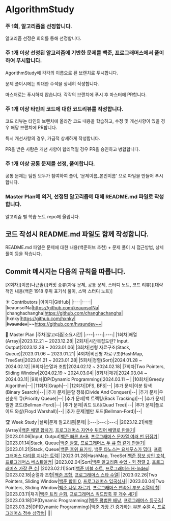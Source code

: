 # AlgorithmStudy

### 주 1회, 알고리즘을 선정합니다. 
<p> 알고리즘 선정은 회의를 통해 선정합니다. </p> 

### 주 1개 이상 선정된 알고리즘에 기반한 문제를 백준, 프로그래머스에서 풀이하여 푸시합니다.
<p> AgorithmStudy에 각각의 이름으로 된 브랜치로 푸시합니다. </p>
<p> 문제 풀이시에는 최대한 주석을 상세히 작성합니다. </p>
<p> 마스터로는 푸시하지 않습니다. 각각의 브랜치에 푸시 후 마스터에 PR합니다. </p>

### 주 1개 이상 타인의 코드에 대한 코드리뷰를 작성합니다. 
<p> 코드 리뷰는 타인의 브랜치에 올라간 코드 내용을 학습하고, 수정 및 개선사항이 있을 경우 해당 브랜치에 PR합니다. </p>
<p> 특시 개선사항의 경우, 가급적 상세하게 작성합니다. </p>
<p> PR을 받은 사람은 개선 사항이 합리적일 경우 PR을 승인하고 병합합니다. </p>

### 주 1개 이상 공통 문제를 선정, 풀이합니다. 
<p> 공통 문제는 팀원 모두가 참여하여 풀이, '문제이름_본인이름' 으로 파일을 만들어 푸시합니다.</p>  

### Master Plan에 의거, 선정된 알고리즘에 대해 README.md 파일로 작성합니다.
<p> 알고리즘 별 학습 노트 repo에 올립니다. </p>

## 코드 작성시 README.md 파일도 함께 작성합니다.
<p> README.md 파일은 문제에 대한 내용(백준허브 추천) + 문제 풀이 시 접근방법, 상세 풀이 등을 적습니다.</p>

## Commit 메시지는 다음의 규칙을 따릅니다. 
[X회차][이름(나큰솔)][커밋 종류(자유 문제, 공통 문제, 스터디 노트, 코드 리뷰)][대략적인 내용(백준 1918 후위 표기식 풀이, 스택 스터디 노트)] 

☀️ Contributors
|아이디|GitHub|
|:---|:---:|
|keaunsolNa|https://github.com/keaunsolNa|
|changhachangha|https://github.com/changhachangha|
|hxnky|https://github.com/hxnky|
|~~hvsundev~~|~~https://github.com/hvsundev~~|

🥇 Master Plan
|주차|알고리즘|소요시간|
|:---|:---:|:---:|
|1회차|배열(Array)|2023.12.21 ~ 2023.12.28|
|2회차|시간복잡도란? Input, Output|2023.12.28 ~ 2023.01.06|
|3회차|선형 자료구조(Stack, Queue)|2023.01.06 ~ 2023.01.21|
|4회차|비선형 자료구조(HashMap, TreeSet)|2023.01.21 ~ 2023.01.28|
|5회차|정렬(Sort)|2024.01.28 ~ 2024.02.12|
|6회차|순열과 조합|2024.02.12 ~ 2024.02.18|
|7회차|Two Pointers, Sliding Window|2024.02.19 ~ 2024.03.04|
|8회차|재귀|2024.03.04 ~ 2024.03.11|
|9회차|DP(Dynamic Programming)|2024.03.11 ~ |
|10회차|Greedy Algorithm|--|
|11회차|Graph|--|
|12회차|DFS, BFS|--|
|추가 문제|이분 탐색(Binary Search)|--|
|추가 문제|분할 정복(Divide And Conquer)|--|
|추가 문제|우선순위 큐(Priority Queue)|--|
|추가 문제|백 트랙킹(Back Tracking)|--|
|추가 문제|벨만 포드(Bellman-Ford)|--|
|추가 문제|쿼드 트리(Quad Tree)|--|
|추가 문제|플로이드 와샬(Floyd Warshall)|--|
|추가 문제|벨만 포드(Bellman-Ford)|--|

🏆 Week Study 
|날짜|문제 알고리즘|문제|
|:---|:---:|:---:|
|2023.12.21|배열(Array)|[백준 배열 합치기](https://www.acmicpc.net/problem/11728), [프로그래머스 자연수 뒤집어 배열로 만들기](https://school.programmers.co.kr/learn/courses/30/lessons/12932)|
|2023.01.06|Input, Output|[백준 빠른 A+B](https://www.acmicpc.net/problem/15552), [프로그래머스 문자열 여러 번 뒤집기](https://school.programmers.co.kr/learn/courses/30/lessons/181913)|
|2023.01.14|Stack, Queue|[백준 괄호](https://www.acmicpc.net/problem/9012), [프로그래머스 두 큐 합 같게 만들기](https://school.programmers.co.kr/learn/courses/30/lessons/118667)|
|2023.01.21|Stack, Queue|[백준 후위 표기식](https://www.acmicpc.net/problem/1918), [백준 타노스는 요세푸스가 밉다](https://www.acmicpc.net/problem/28066), [프로그래머스 다리를 지나는 트럭](https://school.programmers.co.kr/learn/courses/30/lessons/42583)|
|2023.01.28|HashMap, TreeSet|[백준 정보 상인 호석](https://www.acmicpc.net/problem/22252), [프로그래머스 베스트앨범](https://school.programmers.co.kr/learn/courses/30/lessons/42579)|
|2023.02.04|Sort|[백준 알고리즘 수업 - 퀵 정렬 2](https://www.acmicpc.net/problem/24091), [프로그래머스 가장 큰 수](https://school.programmers.co.kr/learn/courses/30/lessons/42746)|
|2023.02.11|Sort|[백준 버블 소트](https://www.acmicpc.net/problem/1377), [프로그래머스 H-Index](https://school.programmers.co.kr/learn/courses/30/lessons/42747)|
|2023.02.18|순열과 조합|[백준 조합](https://www.acmicpc.net/problem/16134), [프로그래머스 스타 수열](https://school.programmers.co.kr/learn/courses/30/lessons/70130)|
|2023.02.26|Two Pointers, Sliding Window|[백준 합이 0](https://www.acmicpc.net/problem/3151), [프로그래머스 입국심사](https://school.programmers.co.kr/learn/courses/30/lessons/43238)|
|2023.03.04|Two Pointers, Sliding Window|[백준 나무 자르기](https://www.acmicpc.net/problem/2805), [프로그래머스 연속된 부분 수열의 합](https://school.programmers.co.kr/learn/courses/30/lessons/178870)|
|2023.03.11|재귀|[백준 트리 순회](https://www.acmicpc.net/problem/1991), [프로그래머스 쿼드압축 후 개수 세기](https://school.programmers.co.kr/learn/courses/30/lessons/68936)|
|2023.03.18|DP(Dynamic Programming)|[백준 평범한 배낭](https://www.acmicpc.net/problem/12865), [프로그래머스 등굣길](https://school.programmers.co.kr/learn/courses/30/lessons/42898)|
|2023.03.25|DP(Dynamic Programming)|[백준 가장 긴 증가하는 부분 수열 4](https://www.acmicpc.net/problem/14002), [프로그래머스 정수 삼각형](https://school.programmers.co.kr/learn/courses/30/lessons/43105)|
|||


